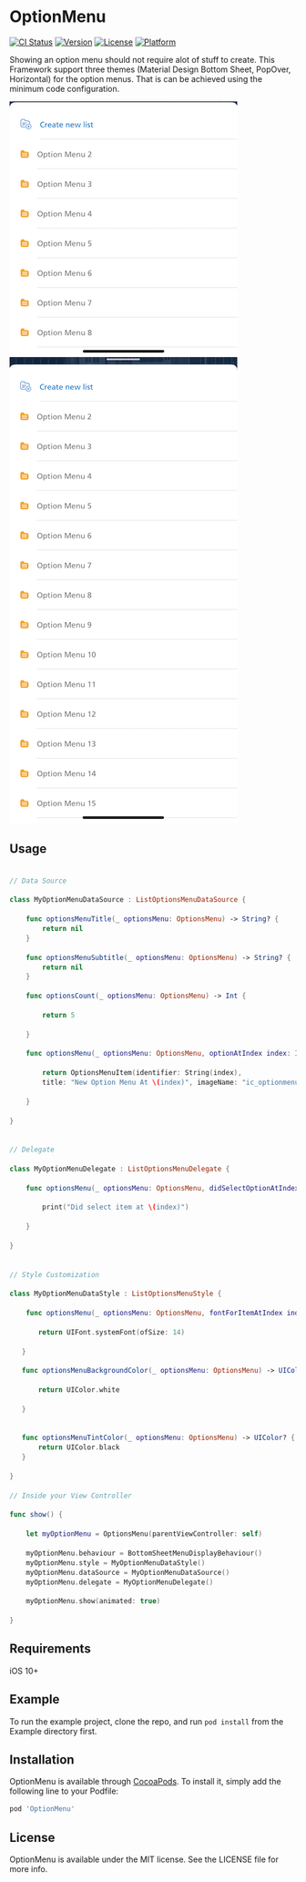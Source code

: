 # OptionMenu

[![CI Status](https://img.shields.io/travis/Amr/OptionMenu.svg?style=flat)](https://travis-ci.org/Amr/OptionMenu)
[![Version](V2.0.0)](https://cocoapods.org/pods/OptionMenu)
[![License](https://img.shields.io/cocoapods/l/OptionMenu.svg?style=flat)](/LICENSE)
[![Platform](https://img.shields.io/cocoapods/p/OptionMenu.svg?style=flat)](https://cocoapods.org/pods/OptionMenu)

Showing an option menu should not require alot of stuff to create. This Framework support three themes (Material Design Bottom Sheet, PopOver, Horizontal) for the option menus. That is can be achieved using the minimum code configuration. 

![Screenshot](ScreenShots/screenshot_1.png)
![Screenshot](ScreenShots/screenshot_2.png)


## Usage

```swift

// Data Source

class MyOptionMenuDataSource : ListOptionsMenuDataSource {
    
    func optionsMenuTitle(_ optionsMenu: OptionsMenu) -> String? {
        return nil
    }
    
    func optionsMenuSubtitle(_ optionsMenu: OptionsMenu) -> String? {
        return nil
    }
    
    func optionsCount(_ optionsMenu: OptionsMenu) -> Int {
        
        return 5
        
    }
    
    func optionsMenu(_ optionsMenu: OptionsMenu, optionAtIndex index: Int) -> OptionsMenuItem? {
        
        return OptionsMenuItem(identifier: String(index),
        title: "New Option Menu At \(index)", imageName: "ic_optionmenu")
        
    }
    
}


// Delegate

class MyOptionMenuDelegate : ListOptionsMenuDelegate {
    
    func optionsMenu(_ optionsMenu: OptionsMenu, didSelectOptionAtIndex index: Int) {
        
        print("Did select item at \(index)")
        
    }
    
}


// Style Customization

class MyOptionMenuDataStyle : ListOptionsMenuStyle {

    func optionsMenu(_ optionsMenu: OptionsMenu, fontForItemAtIndex index: Int) -> UIFont? {
       
       return UIFont.systemFont(ofSize: 14)
       
   }
   
   func optionsMenuBackgroundColor(_ optionsMenu: OptionsMenu) -> UIColor? {
       
       return UIColor.white
       
   }
   
 
   func optionsMenuTintColor(_ optionsMenu: OptionsMenu) -> UIColor? {
       return UIColor.black
   }

}

// Inside your View Controller

func show() {

    let myOptionMenu = OptionsMenu(parentViewController: self)
    
    myOptionMenu.behaviour = BottomSheetMenuDisplayBehaviour()
    myOptionMenu.style = MyOptionMenuDataStyle()
    myOptionMenu.dataSource = MyOptionMenuDataSource()
    myOptionMenu.delegate = MyOptionMenuDelegate()

    myOptionMenu.show(animated: true)
    
}

```

## Requirements
iOS 10+

## Example

To run the example project, clone the repo, and run `pod install` from the Example directory first.

## Installation

OptionMenu is available through [CocoaPods](https://cocoapods.org). To install
it, simply add the following line to your Podfile:

```ruby
pod 'OptionMenu'
```

## License

OptionMenu is available under the MIT license. See the LICENSE file for more info.
